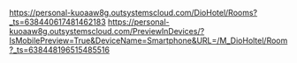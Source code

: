 https://personal-kuoaaw8g.outsystemscloud.com/DioHotel/Rooms?_ts=638440617481462183
https://personal-kuoaaw8g.outsystemscloud.com/PreviewInDevices/?IsMobilePreview=True&DeviceName=Smartphone&URL=/M_DioHoltel/Room?_ts=638448196515485516
